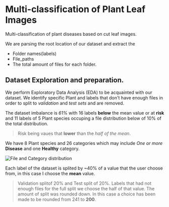 # Multi-classification of Plant Leaf Images 
Multi-classification of plant diseases based on cut leaf images. 

We are parsing the root location of our dataset and extract the 
*  Folder names(labels)
*  File_paths
*  The total amount of files for each folder.


## Dataset Exploration and preparation.
We perform Exploratory Data Analysis (EDA) to be acquainted with our dataset. 
We identify specific Plant and labels that don't have enough files in order to split to _validation_ and _test sets_ and are removed.

The dataset imbalance is _61%_ with 16 labels __below__ the mean value or at __risk__ and 11 labels of 5 Plant species occuping a file distribution below of 10% of the total distribution.
> Risk being vaues that __lower__ than the _half of the mean_.

We have 8 Plant species and 26 categories which may include _One or more_ __Disease__ and one __Healthy__ category.

![File and Category distribution](https://github.com/user-attachments/assets/4f5355b1-ae09-4676-beec-a461ebd70003)

Each label of the dataset is splited by ~40% of a value that the user choose from, in this case I choose the __mean__ value.
>  Validation splitof 20% and Test split of 20%. Labels that had not enough files for the full split we choose the half of that value.
> The amount of split was rounded down. In this case a choice has been made to be rounded from 241 to __200__.

